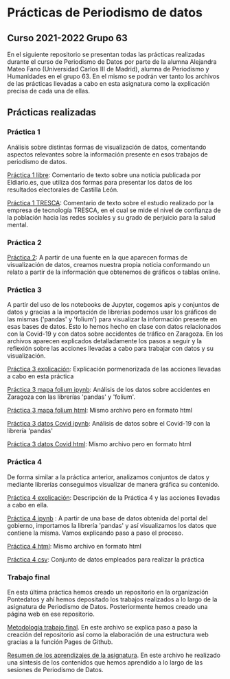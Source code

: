 # Prácticas de Periodismo de datos

## Curso 2021-2022 Grupo 63

En el siguiente repositorio se presentan todas las prácticas realizadas durante el curso de Periodismo de Datos por parte de la alumna Alejandra Mateo Fano (Universidad Carlos III de Madrid), alumna de Periodismo y Humanidades en el grupo 63. En el mismo se podrán ver tanto los archivos de las prácticas llevadas a cabo en esta asignatura como la explicación precisa de cada una de ellas.

## Prácticas realizadas

### Práctica 1

Análisis sobre distintas formas de visualización de datos, comentando aspectos relevantes sobre la información presente en esos trabajos de periodismo de datos.

[Práctica 1 libre](practica-1-tresca.md): Comentario de texto sobre una noticia publicada  por Eldiario.es, que utiliza dos formas para presentar los datos de los resultados electorales de Castilla León.

[Práctica 1 TRESCA](https://github.com/Alejandraa98/practicas-periodismo-de-datos/blob/main/practica-1-tresca.md): Comentario de texto sobre el estudio realizado por la empresa de tecnología TRESCA, en el cual se mide el nivel de confianza de la población hacia las redes sociales y su grado de perjuicio para la salud mental.

### Práctica 2

[Práctica 2](https://github.com/Alejandraa98/practicas-periodismo-de-datos/blob/main/practica-2.md): A partir de una fuente en la que aparecen formas de visualización de datos, creamos nuestra propia noticia conformando un relato a partir de la información que obtenemos de gráficos o tablas online. 

 ### Práctica 3
 
 A partir del uso de los notebooks de Jupyter, cogemos apis y conjuntos de datos y gracias a la importación de librerías podemos usar los gráficos de las mismas ('pandas' y 'folium') para visualizar la información presente en esas bases de datos. Esto lo hemos hecho en clase con datos relacionados con la Covid-19 y con datos sobre accidentes de tráfico en Zaragoza. En los archivos aparecen explicados detalladamente los pasos a seguir y la reflexión sobre las acciones llevadas a cabo para trabajar con datos y su visualización.
 
 [Práctica 3 explicación](https://github.com/Alejandraa98/practicas-periodismo-de-datos/blob/main/practica-3.md): Explicación pormenorizada de las acciones llevadas a cabo en esta práctica
 
 [Práctica 3 mapa folium ipynb](https://github.com/Alejandraa98/practicas-periodismo-de-datos/blob/main/api-pandas-folium%20(1).ipynb): Análisis de los datos sobre accidentes en Zaragoza con las librerías 'pandas' y 'folium'.
 
[Práctica 3 mapa folium html](api-pandas-folium%20(1).html): Mismo archivo pero en formato html 
 
[Práctica 3 datos Covid ipynb](https://github.com/Pontedatos/alejandra-mateo/blob/master/python-api-covid19-pandas%20(1).ipynb): Análisis de datos sobre el Covid-19 con la librería 'pandas'

[Práctica 3 datos Covid html](https://github.com/Pontedatos/alejandra-mateo/blob/master/python-api-covid19-pandas.html): Mismo archivo pero en formato html

### Práctica 4

De forma similar a la práctica anterior, analizamos conjuntos de datos y mediante librerías conseguimos visualizar de manera gráfica su contenido.

[Práctica 4 explicación](https://github.com/Pontedatos/alejandra-mateo/blob/master/practica-4.md): Descripción de la Práctica 4 y las acciones llevadas a cabo en ella.

[Práctica 4 ipynb](https://github.com/Alejandraa98/practicas-periodismo-de-datos/blob/main/Practica4%20(1).ipynb) : A partir de una base de datos obtenida del portal del gobierno, importamos la librería 'pandas' y así visualizamos los datos que contiene la misma. Vamos explicando paso a paso el proceso.

[Práctica 4 html](https://github.com/Alejandraa98/practicas-periodismo-de-datos/blob/main/Practica4%20(1).html): Mismo archivo en formato html

[Práctica 4 csv](https://github.com/Pontedatos/alejandra-mateo/blob/master/practica-4.csv): Conjunto de datos empleados para realizar la práctica

### Trabajo final

En esta última práctica hemos creado un repositorio en la organización Pontedatos y ahí hemos depositado los trabajos realizados a lo largo de la asignatura de Periodismo de Datos. Posteriormente hemos creado una página web en ese repositorio.

[Metodología trabajo final](https://github.com/Pontedatos/alejandra-mateo/blob/master/metodologia.md). En este archivo se explica paso a paso la creación del repositorio así como la elaboración de una estructura web gracias a la función Pages de Github.

[Resumen de los aprendizajes de la asignatura](https://github.com/Pontedatos/alejandra-mateo/blob/master/resumen.md). En este archivo he realizado una síntesis de los contenidos que hemos aprendido a lo largo de las sesiones de Periodismo de Datos.
